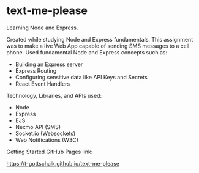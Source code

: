 # text-me-please
Learning Node and Express.

Created while studying Node and Express fundamentals. This assignment was to make a live Web App capable of sending SMS messages to a cell phone. Used fundamental Node and Express concepts such as:

* Building an Express server
* Express Routing
* Configuring sensitive data like API Keys and Secrets
* React Event Handlers

Technology, Libraries, and APIs used:

* Node
* Express
* EJS
* Nexmo API (SMS)
* Socket.io (Websockets)
* Web Notifications (W3C)

Getting Started GitHub Pages link:

https://t-gottschalk.github.io/text-me-please
